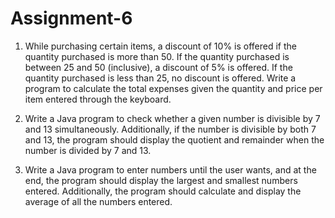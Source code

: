 # Assignment-6

1.  While purchasing certain items, a discount of 10% is offered if the quantity purchased is more than 50. If the quantity purchased is between 25 and 50 (inclusive), a discount of 5% is offered. If the quantity purchased is less than 25, no discount is offered. Write a program to calculate the total expenses given the quantity and price per item entered through the keyboard.
 
2. Write a Java program to check whether a given number is divisible by 7 and 13 simultaneously. Additionally, if the number is divisible by both 7 and 13, the program should display the quotient and remainder when the number is divided by 7 and 13.

3. Write a Java program to enter numbers until the user wants, and at the end, the program should display the largest and smallest numbers entered. Additionally, the program should calculate and display the average of all the numbers entered.
